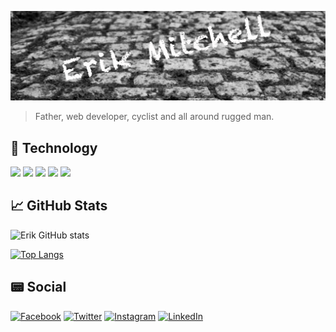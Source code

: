 [![Header](/icons/em-header.png "Header")](https://erikmitchell.net/)

> Father, web developer, cyclist and all around rugged man.

## &#128190; Technology

![](https://img.shields.io/badge/Code-PHP-informational?style=flat&logo=php&logoColor=white&color=blue) ![](https://img.shields.io/badge/Code-JavaScript-informational?style=flat&logo=javascript&logoColor=white&color=birghtgreen) ![](https://img.shields.io/badge/Code-React-informational?style=flat&logo=react&logoColor=white&color=blue) ![](https://img.shields.io/badge/Code-Sass-informational?style=flat&logo=sass&logoColor=white&color=blue) ![](https://img.shields.io/badge/Code-WordPress-informational?style=flat&logo=wordpress&logoColor=white&color=success)

## &#x1f4c8; GitHub Stats

![Erik GitHub stats](https://github-readme-stats.vercel.app/api?username=erikdmitchell&show_icons=true&theme=dark)

[![Top Langs](https://github-readme-stats.vercel.app/api/top-langs/?username=erikdmitchell&show_icons=true&theme=dark)](https://github.com/erikdmitchell/erikdmitchell)

## &#128223; Social

[![Facebook](/icons/facebook.svg)](https://facebook/erikdmitchell)
[![Twitter](/icons/twitter.svg)](https://twitter.com/erikdmitchell)
[![Instagram](/icons/instagram.svg)](https://instagram/erikdmitchell)
[![LinkedIn](/icons/linkedin.svg)](https://linkedin/erikdmitchell)
